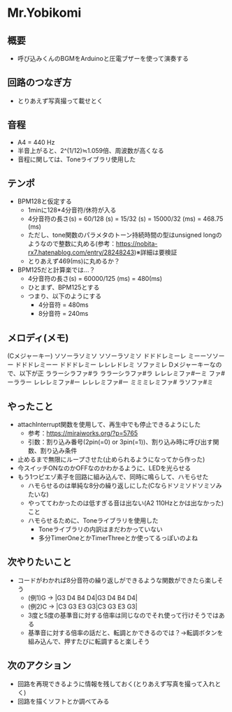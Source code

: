 # Mr.Yobikomi
## 概要
* 呼び込みくんのBGMをArduinoと圧電ブザーを使って演奏する
## 回路のつなぎ方
* とりあえず写真撮って載せとく
## 音程
* A4 = 440 Hz
* 半音上がると、2^(1/12)≒1.059倍、周波数が高くなる
* 音程に関しては、Toneライブラリ使用した
## テンポ
* BPM128と仮定する
    * 1minに128*4分音符/休符が入る
    * 4分音符の長さ(s) = 60/128 (s) = 15/32 (s) = 15000/32 (ms) = 468.75 (ms)
    * ただし、tone関数のパラメタのトーン持続時間の型はunsigned longのようなので整数に丸める(参考：https://nobita-rx7.hatenablog.com/entry/28248243)※詳細は要検証
    * とりあえず469(ms)に丸めるか？
* BPM125だと計算楽では...？
    * 4分音符の長さ(s) = 60000/125 (ms) = 480(ms)
    * ひとまず、BPM125とする
    * つまり、以下のようにする
        * 4分音符 = 480ms
        * 8分音符 = 240ms

## メロディ(メモ)
(Cメジャーキー)
    ソソーラソミソ ソソーラソミソ
    ドドドレミーレ ミーーソソーー
    ドドドレミーー ドドドレミー
    レレレドレミ ソファミレ
Dメジャーキーなので、以下が正
    ララーシラファ#ラ ララーシラファ#ラ
    レレレミファ#ーミ ファ#ーララー
    レレレミファ#ー レレレミファ#ー
    ミミミレミファ# ラソファ#ミ
## やったこと
* attachInterrupt関数を使用して、再生中でも停止できるようにした
    * 参考：https://miraiworks.org/?p=5765
    * 引数：割り込み番号(2pin(=0) or 3pin(=1))、割り込み時に呼び出す関数、割り込み条件
* 止めるまで無限にループさせた(止められるようになってから作った)
* 今スイッチONなのかOFFなのかわかるように、LEDを光らせる
* もう1つピエゾ素子を回路に組み込んで、同時に鳴らして、ハモらせた
    * ハモらせるのは単純な8分の繰り返しにした(Cならドソミソドソミソみたいな)
    * やっててわかったのは低すぎる音は出ない(A2 110Hzとかは出なかった)こと
    * ハモらせるために、Toneライブラリを使用した
        * Toneライブラリの内訳はまだわかっていない
        * 多分TimerOneとかTimerThreeとか使ってるっぽいのよね
## 次やりたいこと
* コードがわかれば8分音符の繰り返しができるような関数ができたら楽しそう
    * (例1)G → |G3 D4 B4 D4|G3 D4 B4 D4|
    * (例2)C → |C3 G3 E3 G3|C3 G3 E3 G3|
    * 3度と5度の基準音に対する倍率は同じなのでそれ使って行けそうではある
    * 基準音に対する倍率の話だと、転調とかできるのでは？→転調ボタンを組み込んで、押すたびに転調すると楽しそう
## 次のアクション
* 回路を再現できるように情報を残しておく(とりあえず写真を撮って入れとく)
* 回路を描くソフトとか調べてみる
